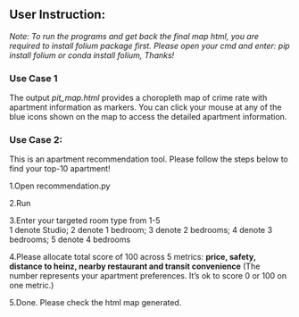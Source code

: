 ## User Instruction:

*Note: To run the programs and get back the final map html, you are required to install folium package first.*
*Please open your cmd and enter: pip install folium or conda install folium, Thanks!*


### Use Case 1 
The output *pit_map.html* provides a choropleth map of crime rate with apartment information as markers. You can click your mouse at any of the blue icons shown on the map to access the detailed apartment information.


### Use Case 2: 
This is an apartment recommendation tool. Please follow the steps below to find your top-10 apartment!

1.Open recommendation.py

2.Run

3.Enter your targeted room type from 1-5     
	1 denote Studio;
	2 denote 1 bedroom;
	3 denote 2 bedrooms;
	4 denote 3 bedrooms;
	5 denote 4 bedrooms

4.Please allocate total score of 100 across 5 metrics: 
**price, safety, distance to heinz, nearby restaurant and transit convenience**
(The number represents your apartment preferences. It’s ok to score 0 or 100 on one metric.)

5.Done. Please check the html map generated.


